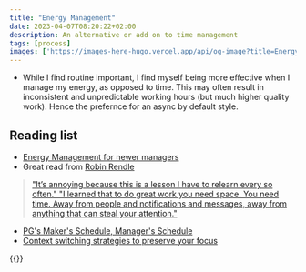 ```yaml
---
title: "Energy Management"
date: 2023-04-07T08:20:22+02:00
description: An alternative or add on to time management
tags: [process]
images: ['https://images-here-hugo.vercel.app/api/og-image?title=Energy%20Management']
---
```


- While I find routine important, I find myself being more effective when I manage my energy, as opposed to time. This may often result in inconsistent and unpredictable working hours (but much higher quality work). Hence the prefernce for an async by default style.

## Reading list

- [Energy Management for newer managers](https://cate.blog/2022/03/21/energy-management-for-newer-managers/)
- Great read from [Robin Rendle](https://www.robinrendle.com)

> ["It’s annoying because this is a lesson I have to relearn every so often."
> "I learned that to do great work you need space. You need time. Away from people and notifications and messages, away from anything that can steal your attention."](https://www.robinrendle.com/notes/time-control/)

- [PG's Maker's Schedule, Manager's Schedule](http://www.paulgraham.com/makersschedule.html)
- [Context switching strategies to preserve your focus](https://leaddev.com/process/context-switching-strategies-preserve-your-focus)

{{<youtube XHRCTwvvGTU>}}
